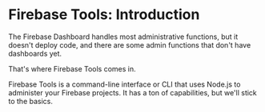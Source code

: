 # Firebase Tools: Introduction

The Firebase Dashboard handles most administrative functions, but it doesn't deploy code, and there are some admin functions that don't have dashboards yet.

That's where Firebase Tools comes in.

Firebase Tools is a command-line interface or CLI that uses Node.js to administer your Firebase projects. It has a ton of capabilities, but we'll stick to the basics.
